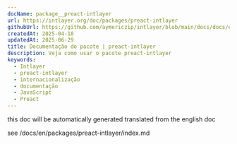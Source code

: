 ```yaml
---
docName: package__preact-intlayer
url: https://intlayer.org/doc/packages/preact-intlayer
githubUrl: https://github.com/aymericzip/intlayer/blob/main/docs/docs/en/packages/preact-intlayer/index.md
createdAt: 2025-04-18
updatedAt: 2025-06-29
title: Documentação do pacote | preact-intlayer
description: Veja como usar o pacote preact-intlayer
keywords:
  - Intlayer
  - preact-intlayer
  - internacionalização
  - documentação
  - JavaScript
  - Preact
---
```


this doc will be automatically generated translated from the english doc

see /docs/en/packages/preact-intlayer/index.md
